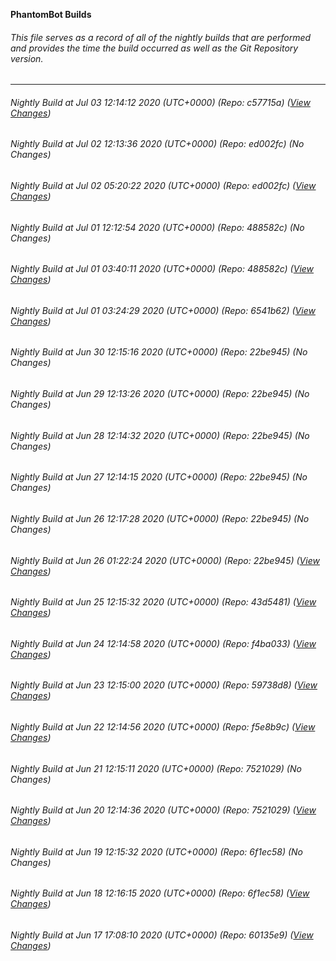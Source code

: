 **PhantomBot Builds**

###### This file serves as a record of all of the nightly builds that are performed and provides the time the build occurred as well as the Git Repository version.
-------------------------------------------------------------------------------------------------------------
###### Nightly Build at Jul 03 12:14:12 2020 (UTC+0000) (Repo: c57715a) ([View Changes](https://github.com/PhantomBot/PhantomBot/compare/ed002fc...c57715a))
###### Nightly Build at Jul 02 12:13:36 2020 (UTC+0000) (Repo: ed002fc) (No Changes)
###### Nightly Build at Jul 02 05:20:22 2020 (UTC+0000) (Repo: ed002fc) ([View Changes](https://github.com/PhantomBot/PhantomBot/compare/488582c...ed002fc))
###### Nightly Build at Jul 01 12:12:54 2020 (UTC+0000) (Repo: 488582c) (No Changes)
###### Nightly Build at Jul 01 03:40:11 2020 (UTC+0000) (Repo: 488582c) ([View Changes](https://github.com/PhantomBot/PhantomBot/compare/6541b62...488582c))
###### Nightly Build at Jul 01 03:24:29 2020 (UTC+0000) (Repo: 6541b62) ([View Changes](https://github.com/PhantomBot/PhantomBot/compare/22be945...6541b62))
###### Nightly Build at Jun 30 12:15:16 2020 (UTC+0000) (Repo: 22be945) (No Changes)
###### Nightly Build at Jun 29 12:13:26 2020 (UTC+0000) (Repo: 22be945) (No Changes)
###### Nightly Build at Jun 28 12:14:32 2020 (UTC+0000) (Repo: 22be945) (No Changes)
###### Nightly Build at Jun 27 12:14:15 2020 (UTC+0000) (Repo: 22be945) (No Changes)
###### Nightly Build at Jun 26 12:17:28 2020 (UTC+0000) (Repo: 22be945) (No Changes)
###### Nightly Build at Jun 26 01:22:24 2020 (UTC+0000) (Repo: 22be945) ([View Changes](https://github.com/PhantomBot/PhantomBot/compare/43d5481...22be945))
###### Nightly Build at Jun 25 12:15:32 2020 (UTC+0000) (Repo: 43d5481) ([View Changes](https://github.com/PhantomBot/PhantomBot/compare/f4ba033...43d5481))
###### Nightly Build at Jun 24 12:14:58 2020 (UTC+0000) (Repo: f4ba033) ([View Changes](https://github.com/PhantomBot/PhantomBot/compare/59738d8...f4ba033))
###### Nightly Build at Jun 23 12:15:00 2020 (UTC+0000) (Repo: 59738d8) ([View Changes](https://github.com/PhantomBot/PhantomBot/compare/f5e8b9c...59738d8))
###### Nightly Build at Jun 22 12:14:56 2020 (UTC+0000) (Repo: f5e8b9c) ([View Changes](https://github.com/PhantomBot/PhantomBot/compare/7521029...f5e8b9c))
###### Nightly Build at Jun 21 12:15:11 2020 (UTC+0000) (Repo: 7521029) (No Changes)
###### Nightly Build at Jun 20 12:14:36 2020 (UTC+0000) (Repo: 7521029) ([View Changes](https://github.com/PhantomBot/PhantomBot/compare/6f1ec58...7521029))
###### Nightly Build at Jun 19 12:15:32 2020 (UTC+0000) (Repo: 6f1ec58) (No Changes)
###### Nightly Build at Jun 18 12:16:15 2020 (UTC+0000) (Repo: 6f1ec58) ([View Changes](https://github.com/PhantomBot/PhantomBot/compare/60135e9...6f1ec58))
###### Nightly Build at Jun 17 17:08:10 2020 (UTC+0000) (Repo: 60135e9) ([View Changes](https://github.com/PhantomBot/PhantomBot/compare/d6534b9...60135e9))

